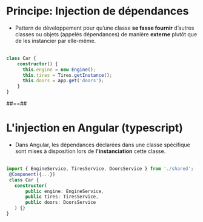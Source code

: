 <!-- .slide: class="with-code inconsolata" -->
# Principe: Injection de dépendances

- Pattern de développement pour qu’une classe <b>se fasse fournir</b> d’autres classes ou objets (appelés dépendances) de manière <b>externe</b> plutôt que de les instancier par elle-même.
<br></br>
```typescript
class Car {
    constructor() {
      this.engine = new Engine();
      this.tires = Tires.getInstance();
      this.doors = app.get('doors');
    }
}
```
<!-- .element: class="big-code" -->

##==##
<!-- .slide: class="with-code inconsolata" -->
# L'injection en Angular (typescript)

- Dans Angular, les dépendances déclarées dans une classe spécifique sont mises à disposition lors de <b>l'instanciation</b> cette classe. <br></br>
```typescript
import { EngineService, TiresService, DoorsService } from './shared';
 @Component({...})
 class Car {
   constructor(
       public engine: EngineService,
       public tires: TiresService,
       public doors: DoorsService
   ) {}
}
```
<!-- .element: class="big-code" -->

